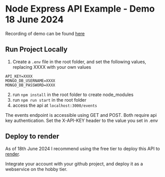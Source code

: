 # Node Express API Example - Demo 18 June 2024

Recording of demo can be found [here]()

## Run Project Locally
1) Create a `.env` file in the root folder, and set the following values, replacing XXXX with your own values
```
API_KEY=XXXX
MONGO_DB_USERNAME=XXXX
MONGO_DB_PASSWORD=XXXX
```
2) run `npm install` in the root folder to create node_modules
3) run `npm run start` in the root folder
4) access the api at `localhost:3000/events` 

The events endpoint is accessible using GET and POST. Both require api key authentication. Set the X-API-KEY header to the value you set in .env

## Deploy to render

As of 18th June 2024 I recommend using the free tier to deploy this API to [render](https://render.com/). 

Integrate your account with your github project, and deploy it as a webservice on the hobby tier.